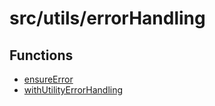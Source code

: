 # src/utils/errorHandling

## Functions

- [ensureError](functions/ensureError.md)
- [withUtilityErrorHandling](functions/withUtilityErrorHandling.md)
